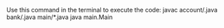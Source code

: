 Use this command in the terminal to execute the code:
javac account/.java bank/.java main/*.java 
java main.Main
